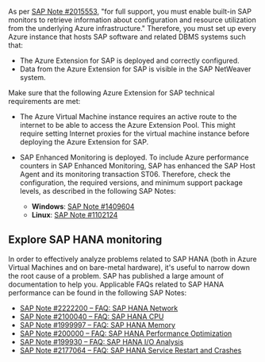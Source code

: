 As per [SAP Note \#2015553](https://me.sap.com/notes/2015553), "for full support, you must enable built-in SAP monitors to retrieve information about configuration and resource utilization from the underlying Azure infrastructure." Therefore, you must set up every Azure instance that hosts SAP software and related DBMS systems such that:

- The Azure Extension for SAP is deployed and correctly configured.
- Data from the Azure Extension for SAP is visible in the SAP NetWeaver system.

Make sure that the following Azure Extension for SAP technical requirements are met:

- The Azure Virtual Machine instance requires an active route to the internet to be able to access the Azure Extension Pool. This might require setting Internet proxies for the virtual machine instance before deploying the Azure Extension for SAP.
- SAP Enhanced Monitoring is deployed. To include Azure performance counters in SAP Enhanced Monitoring, SAP has enhanced the SAP Host Agent and its monitoring transaction ST06. Therefore, check the configuration, the required versions, and minimum support package levels, as described in the following SAP Notes:

  - **Windows**: [SAP Note \#1409604](https://me.sap.com/notes/1409604)
  - **Linux**: [SAP Note \#1102124](https://me.sap.com/notes/1102124)

## Explore SAP HANA monitoring

In order to effectively analyze problems related to SAP HANA (both in Azure Virtual Machines and on bare-metal hardware), it's useful to narrow down the root cause of a problem. SAP has published a large amount of documentation to help you. Applicable FAQs related to SAP HANA performance can be found in the following SAP Notes:

- [SAP Note \#2222200 – FAQ: SAP HANA Network](https://me.sap.com/notes/2222200)
- [SAP Note \#2100040 – FAQ: SAP HANA CPU](https://me.sap.com/notes/2100040)
- [SAP Note \#1999997 – FAQ: SAP HANA Memory](https://me.sap.com/notes/1999997)
- [SAP Note \#200000 – FAQ: SAP HANA Performance Optimization](https://me.sap.com/notes/200000)
- [SAP Note \#199930 – FAQ: SAP HANA I/O Analysis](https://me.sap.com/notes/199930)
- [SAP Note \#2177064 – FAQ: SAP HANA Service Restart and Crashes](https://me.sap.com/notes/2177064)
